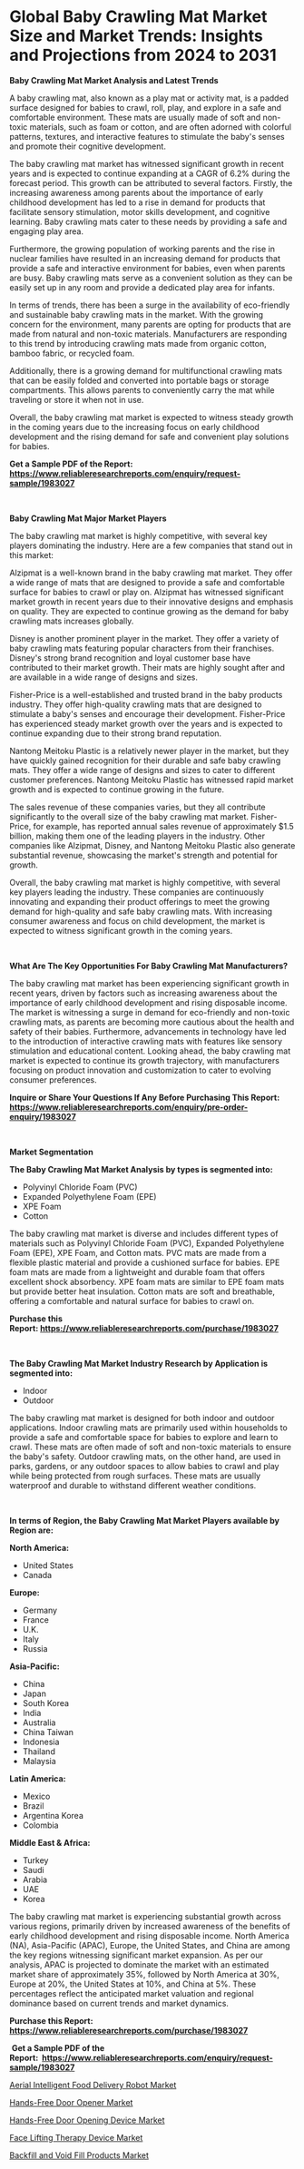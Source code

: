 <p><h1>Global Baby Crawling Mat Market Size and Market Trends: Insights and Projections from 2024 to 2031</h1></p><p><strong>Baby Crawling Mat Market Analysis and Latest Trends</strong></p>
<p><p>A baby crawling mat, also known as a play mat or activity mat, is a padded surface designed for babies to crawl, roll, play, and explore in a safe and comfortable environment. These mats are usually made of soft and non-toxic materials, such as foam or cotton, and are often adorned with colorful patterns, textures, and interactive features to stimulate the baby's senses and promote their cognitive development.</p><p>The baby crawling mat market has witnessed significant growth in recent years and is expected to continue expanding at a CAGR of 6.2% during the forecast period. This growth can be attributed to several factors. Firstly, the increasing awareness among parents about the importance of early childhood development has led to a rise in demand for products that facilitate sensory stimulation, motor skills development, and cognitive learning. Baby crawling mats cater to these needs by providing a safe and engaging play area.</p><p>Furthermore, the growing population of working parents and the rise in nuclear families have resulted in an increasing demand for products that provide a safe and interactive environment for babies, even when parents are busy. Baby crawling mats serve as a convenient solution as they can be easily set up in any room and provide a dedicated play area for infants.</p><p>In terms of trends, there has been a surge in the availability of eco-friendly and sustainable baby crawling mats in the market. With the growing concern for the environment, many parents are opting for products that are made from natural and non-toxic materials. Manufacturers are responding to this trend by introducing crawling mats made from organic cotton, bamboo fabric, or recycled foam.</p><p>Additionally, there is a growing demand for multifunctional crawling mats that can be easily folded and converted into portable bags or storage compartments. This allows parents to conveniently carry the mat while traveling or store it when not in use.</p><p>Overall, the baby crawling mat market is expected to witness steady growth in the coming years due to the increasing focus on early childhood development and the rising demand for safe and convenient play solutions for babies.</p></p>
<p><strong>Get a Sample PDF of the Report:&nbsp; <a href="https://www.reliableresearchreports.com/enquiry/request-sample/1983027">https://www.reliableresearchreports.com/enquiry/request-sample/1983027</a></strong></p>
<p>&nbsp;</p>
<p><strong>Baby Crawling Mat Major Market Players</strong></p>
<p><p>The baby crawling mat market is highly competitive, with several key players dominating the industry. Here are a few companies that stand out in this market:</p><p>Alzipmat is a well-known brand in the baby crawling mat market. They offer a wide range of mats that are designed to provide a safe and comfortable surface for babies to crawl or play on. Alzipmat has witnessed significant market growth in recent years due to their innovative designs and emphasis on quality. They are expected to continue growing as the demand for baby crawling mats increases globally.</p><p>Disney is another prominent player in the market. They offer a variety of baby crawling mats featuring popular characters from their franchises. Disney's strong brand recognition and loyal customer base have contributed to their market growth. Their mats are highly sought after and are available in a wide range of designs and sizes.</p><p>Fisher-Price is a well-established and trusted brand in the baby products industry. They offer high-quality crawling mats that are designed to stimulate a baby's senses and encourage their development. Fisher-Price has experienced steady market growth over the years and is expected to continue expanding due to their strong brand reputation.</p><p>Nantong Meitoku Plastic is a relatively newer player in the market, but they have quickly gained recognition for their durable and safe baby crawling mats. They offer a wide range of designs and sizes to cater to different customer preferences. Nantong Meitoku Plastic has witnessed rapid market growth and is expected to continue growing in the future.</p><p>The sales revenue of these companies varies, but they all contribute significantly to the overall size of the baby crawling mat market. Fisher-Price, for example, has reported annual sales revenue of approximately $1.5 billion, making them one of the leading players in the industry. Other companies like Alzipmat, Disney, and Nantong Meitoku Plastic also generate substantial revenue, showcasing the market's strength and potential for growth.</p><p>Overall, the baby crawling mat market is highly competitive, with several key players leading the industry. These companies are continuously innovating and expanding their product offerings to meet the growing demand for high-quality and safe baby crawling mats. With increasing consumer awareness and focus on child development, the market is expected to witness significant growth in the coming years.</p></p>
<p>&nbsp;</p>
<p><strong>What Are The Key Opportunities For Baby Crawling Mat Manufacturers?</strong></p>
<p><p>The baby crawling mat market has been experiencing significant growth in recent years, driven by factors such as increasing awareness about the importance of early childhood development and rising disposable income. The market is witnessing a surge in demand for eco-friendly and non-toxic crawling mats, as parents are becoming more cautious about the health and safety of their babies. Furthermore, advancements in technology have led to the introduction of interactive crawling mats with features like sensory stimulation and educational content. Looking ahead, the baby crawling mat market is expected to continue its growth trajectory, with manufacturers focusing on product innovation and customization to cater to evolving consumer preferences.</p></p>
<p><strong>Inquire or Share Your Questions If Any Before Purchasing This Report: <a href="https://www.reliableresearchreports.com/enquiry/pre-order-enquiry/1983027">https://www.reliableresearchreports.com/enquiry/pre-order-enquiry/1983027</a></strong></p>
<p>&nbsp;</p>
<p><strong>Market Segmentation</strong></p>
<p><strong>The Baby Crawling Mat Market Analysis by types is segmented into:</strong></p>
<p><ul><li>Polyvinyl Chloride Foam (PVC)</li><li>Expanded Polyethylene Foam (EPE)</li><li>XPE Foam</li><li>Cotton</li></ul></p>
<p><p>The baby crawling mat market is diverse and includes different types of materials such as Polyvinyl Chloride Foam (PVC), Expanded Polyethylene Foam (EPE), XPE Foam, and Cotton mats. PVC mats are made from a flexible plastic material and provide a cushioned surface for babies. EPE foam mats are made from a lightweight and durable foam that offers excellent shock absorbency. XPE foam mats are similar to EPE foam mats but provide better heat insulation. Cotton mats are soft and breathable, offering a comfortable and natural surface for babies to crawl on.</p></p>
<p><strong>Purchase this Report:&nbsp;<a href="https://www.reliableresearchreports.com/purchase/1983027">https://www.reliableresearchreports.com/purchase/1983027</a></strong></p>
<p>&nbsp;</p>
<p><strong>The Baby Crawling Mat Market Industry Research by Application is segmented into:</strong></p>
<p><ul><li>Indoor</li><li>Outdoor</li></ul></p>
<p><p>The baby crawling mat market is designed for both indoor and outdoor applications. Indoor crawling mats are primarily used within households to provide a safe and comfortable space for babies to explore and learn to crawl. These mats are often made of soft and non-toxic materials to ensure the baby's safety. Outdoor crawling mats, on the other hand, are used in parks, gardens, or any outdoor spaces to allow babies to crawl and play while being protected from rough surfaces. These mats are usually waterproof and durable to withstand different weather conditions.</p></p>
<p>&nbsp;</p>
<p><strong>In terms of Region, the Baby Crawling Mat Market Players available by Region are:</strong></p>
<p>
    <p> <strong> North America: </strong>
        <ul>
            <li>United States</li>
            <li>Canada</li>
        </ul>
        </p> 
    <p> <strong> Europe: </strong>
        <ul>
            <li>Germany</li>
            <li>France</li>
            <li>U.K.</li>
            <li>Italy</li>
            <li>Russia</li>
        </ul>
        </p> 
    <p> <strong> Asia-Pacific: </strong>
        <ul>
            <li>China</li>
            <li>Japan</li>
            <li>South Korea</li>
            <li>India</li>
            <li>Australia</li>
            <li>China Taiwan</li>
            <li>Indonesia</li>
            <li>Thailand</li>
            <li>Malaysia</li>
        </ul>
        </p> 
    <p> <strong> Latin America: </strong>
        <ul>
            <li>Mexico</li>
            <li>Brazil</li>
            <li>Argentina Korea</li>
            <li>Colombia</li>
        </ul>
        </p> 
    <p> <strong> Middle East & Africa: </strong>
        <ul>
            <li>Turkey</li>
            <li>Saudi</li>
            <li>Arabia</li>
            <li>UAE</li>
            <li>Korea</li>
        </ul>
    </p>
    </p>
<p><p>The baby crawling mat market is experiencing substantial growth across various regions, primarily driven by increased awareness of the benefits of early childhood development and rising disposable income. North America (NA), Asia-Pacific (APAC), Europe, the United States, and China are among the key regions witnessing significant market expansion. As per our analysis, APAC is projected to dominate the market with an estimated market share of approximately 35%, followed by North America at 30%, Europe at 20%, the United States at 10%, and China at 5%. These percentages reflect the anticipated market valuation and regional dominance based on current trends and market dynamics.</p></p>
<p><strong>Purchase this Report: <a href="https://www.reliableresearchreports.com/purchase/1983027">https://www.reliableresearchreports.com/purchase/1983027</a></strong></p>
<p>&nbsp;<strong>Get a Sample PDF of the Report:&nbsp;&nbsp;<a href="https://www.reliableresearchreports.com/enquiry/request-sample/1983027">https://www.reliableresearchreports.com/enquiry/request-sample/1983027</a></strong></p>
<p><strong></strong></p>
<p><p><a href="https://github.com/prosalinda88/Market-Research-Report-List-2/blob/main/aerial-intelligent-food-delivery-robot-market.md">Aerial Intelligent Food Delivery Robot Market</a></p><p><a href="https://github.com/sndrkn/Market-Research-Report-List-2/blob/main/hands-free-door-opener-market.md">Hands-Free Door Opener Market</a></p><p><a href="https://github.com/melchekhinf/Market-Research-Report-List-2/blob/main/hands-free-door-opening-device-market.md">Hands-Free Door Opening Device Market</a></p><p><a href="https://github.com/jonneygiverf/Market-Research-Report-List-2/blob/main/face-lifting-therapy-device-market.md">Face Lifting Therapy Device Market</a></p><p><a href="https://github.com/amae102299/Market-Research-Report-List-2/blob/main/backfill-and-void-fill-products-market.md">Backfill and Void Fill Products Market</a></p></p>